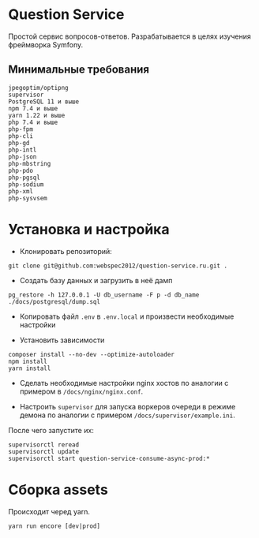 # Question Service

Простой сервис вопросов-ответов. Разрабатывается в целях изучения фреймворка Symfony.

## Минимальные требования
```text
jpegoptim/optipng
supervisor
PostgreSQL 11 и выше
npm 7.4 и выше
yarn 1.22 и выше
php 7.4 и выше
php-fpm
php-cli
php-gd
php-intl
php-json
php-mbstring
php-pdo
php-pgsql
php-sodium
php-xml
php-sysvsem
```

# Установка и настройка

* Клонировать репозиторий: 
```text
git clone git@github.com:webspec2012/question-service.ru.git .
```

* Создать базу данных и загрузить в неё дамп
```text
pg_restore -h 127.0.0.1 -U db_username -F p -d db_name ./docs/postgresql/dump.sql
```

* Копировать файл `.env` в `.env.local` и произвести необходимые настройки

* Установить зависимости

```text
composer install --no-dev --optimize-autoloader
npm install
yarn install
```

* Сделать необходимые настройки nginx хостов по аналогии с примером в `/docs/nginx/nginx.conf`.

* Настроить `supervisor` для запуска воркеров очереди в режиме демона по аналогии с примером `/docs/supervisor/example.ini`.
  
После чего запустите их:
```text
supervisorctl reread
supervisorctl update
supervisorctl start question-service-consume-async-prod:*
```
 # Сборка assets

Происходит черед yarn.

```
yarn run encore [dev|prod]
```
